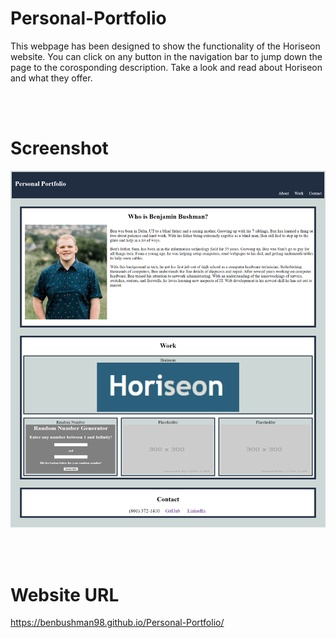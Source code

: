 # Personal-Portfolio
This webpage has been designed to show the functionality of the Horiseon website. You can click on any button in the navigation bar to jump down the page to the corosponding description. Take a look and read about Horiseon and what they offer.

<br></br>

# Screenshot
![Screenshot of what the webpage looks like](./img/screenshot.png)

<br></br>

# Website URL
https://benbushman98.github.io/Personal-Portfolio/
